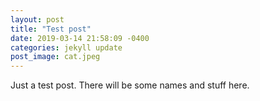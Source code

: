 ```yaml
---
layout: post
title: "Test post"
date: 2019-03-14 21:58:09 -0400
categories: jekyll update
post_image: cat.jpeg
---
```


Just a test post. There will be some names and stuff here.
